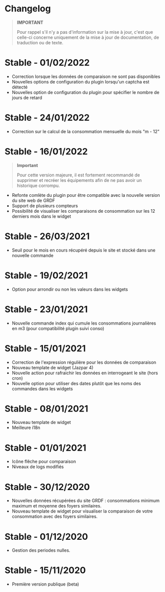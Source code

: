 # Changelog

>**IMPORTANT**
>
>Pour rappel s'il n'y a pas d'information sur la mise à jour, c'est que celle-ci concerne uniquement de la mise à jour de documentation, de traduction ou de texte.

# Stable - 01/02/2022
- Correction lorsque les données de comparaison ne sont pas disponibles
- Nouvelles options de configuration du plugin lorsqu'un captcha est détecté
- Nouvelles option de configuration du plugin pour spécifier le nombre de jours de retard

# Stable - 24/01/2022
- Correction sur le calcul de la consommation mensuelle du mois "m - 12"

# Stable - 16/01/2022
>**Important**
>
>Pour cette version majeure, il est fortement recommandé de supprimer et recréer les équipements afin de ne pas avoir un historique corrompu.
- Refonte comlète du plugin pour être compatible avec la nouvelle version du site web de GRDF
- Support de plusieurs compteurs
- Possibilité de visualiser les comparaisons de consommation sur les 12 derniers mois dans le widget

# Stable - 26/03/2021
- Seuil pour le mois en cours récupéré depuis le site et stocké dans une nouvelle commande

# Stable - 19/02/2021
- Option pour arrondir ou non les valeurs dans les widgets

# Stable - 23/01/2021
- Nouvelle commande index qui cumule les consommations journalières en m3 (pour compatibilité plugin suivi conso)

# Stable - 15/01/2021
- Correction de l'expression régulière pour les données de comparaison
- Nouveau template de widget (Jazpar 4)
- Nouvelle action pour rafraichir les données en interrogeant le site (hors cron)
- Nouvelle option pour utiliser des dates plutôt que les noms des commandes dans les widgets

# Stable - 08/01/2021
- Nouveau template de widget 
- Meilleure i18n

# Stable - 01/01/2021
- Icône flêche pour comparaison
- Niveaux de logs modifiés

# Stable - 30/12/2020
- Nouvelles données récupérées du site GRDF : consommations minimum maximum et moyenne des foyers similaires.
- Nouveau template de widget pour visualiser la comparaison de votre consommation avec des foyers similaires.

# Stable - 01/12/2020
- Gestion des periodes nulles.

# Stable - 15/11/2020
- Première version publique (beta)

